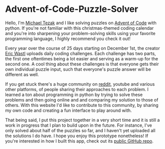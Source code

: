 # Advent-of-Code-Puzzle-Solver

Hello, I'm [Michael Tezak](https://mgtezak.github.io) and I like solving puzzles on [Advent of Code](https://adventofcode.com) with python.
If you're not familiar with this christmas-themed coding calendar and you're into sharpening your problem-solving skills 
using your favorite programming language, I highly recommend you check it out!

Every year over the course of 25 days starting on December 1st, the creator [Eric Wastl](http://was.tl/) uploads daily coding challenges.
Each challenge has two parts, the first one oftentimes being a lot easier and serving as a warm-up for the second one. 
A cool thing about these challenges is that everyone gets their own individual puzzle input, such that everyone's puzzle answer 
will be different as well. 

If you get stuck there's a huge community on [reddit](https://www.reddit.com/r/adventofcode/), 
youtube and various other platforms, of people sharing their approaches to each problem.
I learned a ton about programming in python by trying to solve these problems and then going online and and comparing my solution to those of others.
With this website I'd like to contribute to this community, by sharing my own code and creating a fun interface to play around with.

That being said, I put this project together in a very short time and it is still a work in progress that I plan to build upon 
in the future. For instance, I've only solved about half of the puzzles so far, and I haven't yet uploaded all the solutions I do have. 
I hope you enjoy this prototype nonetheless! If you're interested in how I built this app, check out its [public GitHub repo](https://github.com/mgtezak).
